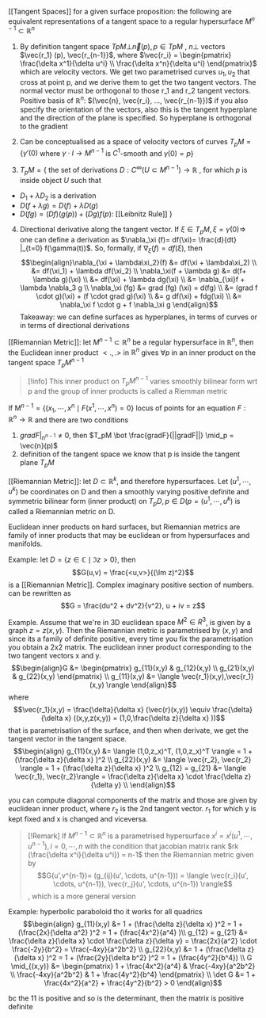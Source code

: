 [[Tangent Spaces]] for a given surface
proposition: the following are equivalent representations of a tangent space to a regular hypersurface $M^{n-1} \subset \mathbb{R}^n$

1. By definition tangent space $TpM \bot \vec{n}(p), p \in TpM$ , $n \bot$ vectors $\vec{r_1} (p), \vec{r_{n-1}}$, where $\vec{r_i} = \begin{pmatrix} \frac{\delta x^1}{\delta u^i} \\ \frac{\delta x^n}{\delta u^i} \end{pmatrix}$ which are velocity vectors. We get two parametrised curves $u_1, u_2$ that cross at point p, and we derive them to get the two tangent vectors. The normal vector must be orthogonal to those r_1 and r_2 tangent vectors. 
Positive basis of $\mathbb{R}^n$: $(\vec{n}, \vec{r_i}, ..., \vec{r_{n-1}})$ if you also specify the orientation of the vectors, also this is the tangent hyperplane and the direction of the plane is specified. So hyperplane is orthogonal to the gradient 

2. Can be conceptualised as a space of velocity vectors of curves $T_p M= \{ \gamma'(0)$ where $\gamma \cdot I \rightarrow M^{n-1}$ is $C^1$-smooth and $\gamma(0)=p\}$
3. $T_pM= \{$ the set of derivations $D: C^\infty(U \subset M^{n-1}) \rightarrow \mathbb{R}$ , for which $p$ is inside object $U$ such that
- $D_1 + \lambda D_2$ is a derivation
- $D(f + \lambda g) = D(f) + \lambda D(g)$
- $D(fg) = (Df)(g(p)) + (Dg)f(p)$: [[Leibnitz Rule]] }

4. Directional derivative along the tangent vector. If $\xi \in T_pM, \xi= \dot{\gamma}(0) \Rightarrow$ one can define a derivation as $\nabla_\xi (f)= df(\xi)= \frac{d}{dt} |_{t=0} f(\gamma(t))$. So, formally, if $\nabla_\xi(f)= df(\xi)$, then $$\begin{align}\nabla_{\xi + \lambda\xi_2}(f) &= df(\xi + \lambda\xi_2) \\ &= df(\xi_1) + \lambda df(\xi_2) \\ \nabla_\xi(f + \lambda g) &= d(f+ \lambda g)(\xi) \\ &= df(\xi) + \lambda dg(\xi) \\ &= \nabla_{\xi}f + \lambda \nabla_3 g \\ \nabla_\xi (fg) &= grad (fg) (\xi) = d(fg) \\ &= (grad f \cdot g)(\xi) + (f \cdot grad g)(\xi) \\ &= g df(\xi) + fdg(\xi) \\ &= \nabla_\xi f \cdot g + f \nabla_\xi g \end{align}$$
Takeaway: we can define surfaces as hyperplanes, in terms of curves or in terms of directional derivations

[[Riemannian Metric]]: let $M^{n-1} \subset \mathbb{R}^n$ be a regular hypersurface in $\mathbb{R}^n$, then the Euclidean inner product $<.,.>$ in $\mathbb{R}^n$ gives $\forall p$ in an inner product on the tangent space $T_pM^{n-1}$ 

>[!info]
>This inner product on $T_pM^{n-1}$ varies smoothly bilinear form wrt p and the group of inner products is called a Riemman metric 

If M$^{n-1}=\{(x_1, \cdots, x^n \mid F(x^1, \cdots, x^n) = 0\}$ locus of points for an equation $F: \mathbb{R}^n \rightarrow \mathbb{R}$ and there are two conditions 
1. $grad F |_{n^{n-1}} \neq 0$, then $T_pM \bot \frac{gradF}{||gradF||} \mid_p = \vec{n}(p)$ 
2. definition of the tangent space we know that p is inside the tangent plane $T_pM$ 

[[Riemannian Metric]]: let $D \subset \mathbb{R}^k$, and therefore hypersurfaces. Let ($u^1, \cdots, u^k$) be coordinates on D and then a smoothly varying positive definite and symmetric bilinear form (inner product) on $T_pD, p \in D (p= (u^1, \cdots, u^k)$ is called a Riemannian metric on D. 

Euclidean inner products on hard surfaces, but Riemannian metrics are family of inner products that may be euclidean or from hypersurfaces and manifolds. 

Example: let $D= \{ z \in \mathbb{C} \mid \Im{z} > 0\}$, then $$G(u,v) = \frac{<u,v>}{(\Im z)^2}$$ is a [[Riemannian Metric]].  Complex imaginary positive section of numbers.
can be rewritten as
$$G = \frac{du^2 + dv^2}{v^2}, u + iv = z$$

Example. Assume that we're in 3D euclidean space $M^2\in R^3$, is given by a graph $z=z(x,y)$. Then the Riemannian metric is parametrised by $(x,y)$ and since its a family of definite positive, every time you fix the parametrisation you obtain a 2x2 matrix. The euclidean inner product corresponding to the two tangent vectors x and y. $$\begin{align}G &= \begin{pmatrix} g_{11}(x,y) & g_{12}(x,y) \\ g_{21}(x,y) & g_{22}(x,y) \end{pmatrix} \\ g_{11}(x,y) &= \langle \vec{r_1}(x,y),\vec{r_1}(x,y) \rangle \end{align}$$ where $$\vec{r_1}(x,y) = \frac{\delta}{\delta x} (\vec{r}(x,y)) \equiv \frac{\delta}{\delta x} ((x,y,z(x,y)) = (1,0,\frac{\delta z}{\delta x} ))$$that is parametrisation of the surface, and then when derivate, we get the tangent vector in the tangent space. 
$$\begin{align} g_{11}(x,y) &= \langle (1,0,z_x)^T, (1,0,z_x)^T \rangle = 1 + (\frac{\delta z}{\delta x} )^2 \\ g_{22}(x,y) &= \langle \vec{r_2}, \vec{r_2} \rangle = 1 + (\frac{\delta z}{\delta x} )^2 \\ g_{12} = g_{21} &= \langle \vec{r_1}, \vec{r_2}\rangle = \frac{\delta z}{\delta x} \cdot \frac{\delta z}{\delta y} \\ \end{align}$$

you can compute diagonal components of the matrix and those are given by euclidean inner product, where $r_2$ is the 2nd tangent vector. $r_1$ for which y is kept fixed and x is changed and viceversa. 

>[!Remark] If $M^{n-1} \subset \mathbb{R}^n$ is a parametrised hypersurface
> $x^i = x^i (u^1, \cdots, u^{n-1}), i=0, \cdots , n$ with the condition that jacobian matrix rank $rk (\frac{\delta x^i}{\delta u^i}) = n-1$ then the Riemannian metric given by $$G(u',v^{n-1})= (g_{ij}(u', \cdots, u^{n-1})) = \langle \vec{r_i}(u', \cdots, u^{n-1}), \vec{r_j}(u', \cdots, u^{n-1}) \rangle$$, which is a more general version

Example: hyperbolic paraboloid tho it works for all quadrics
$$\begin{align}  g_{11}(x,y) &=  1 + (\frac{\delta z}{\delta x} )^2 = 1 + (\frac{2x}{\delta a^2} )^2 = 1 + (\frac{4x^2}{a^4} )\\ g_{12} = g_{21} &= \frac{\delta z}{\delta x} \cdot \frac{\delta z}{\delta y} = \frac{2x}{a^2} \cdot \frac{-2y}{b^2} = \frac{-4xy}{a^2b^2} \\  g_{22}(x,y) &=  1 + (\frac{\delta z}{\delta x} )^2 = 1 + (\frac{2y}{\delta b^2} )^2 = 1 + (\frac{4y^2}{b^4}) \\ G \mid_{(x,y)} &= \begin{pmatrix} 1 + \frac{4x^2}{a^4} & \frac{-4xy}{a^2b^2} \\ \frac{-4xy}{a^2b^2} & 1 + \frac{4y^2}{b^4} \end{pmatrix} \\ \det G &= 1 + \frac{4x^2}{a^2} + \frac{4y^2}{b^2} > 0 \end{align}$$

bc the 11 is positive and so is the determinant, then the matrix is positive definite
